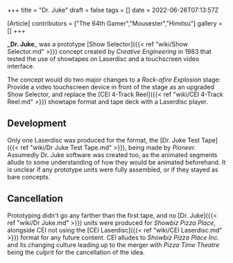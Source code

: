 +++
title = "Dr. Juke"
draft = false
tags = []
date = 2022-06-26T07:13:57Z

[Article]
contributors = ["The 64th Gamer","Mousester","Himitsu"]
gallery = []
+++

**_Dr. Juke**_ was a prototype [Show Selector]({{< ref "wiki/Show Selector.md" >}}) concept created by _Creative Engineering_ in 1983 that tested the use of showtapes on Laserdisc and a touchscreen video interface.

The concept would do two major changes to a _Rock-afire Explosion_ stage: Provide a video touchscreen device in front of the stage as an upgraded Show Selector, and replace the [CEI 4-Track Reel]({{< ref "wiki/CEI 4-Track Reel.md" >}}) showtape format and tape deck with a Laserdisc player.

## Development ##
Only one Laserdisc was produced for the format, the [Dr. Juke Test Tape]({{< ref "wiki/Dr Juke Test Tape.md" >}}), being made by _Pioneer._ Assumedly Dr. Juke software was created too, as the animated segments allude to some understanding of how they would be animated beforehand. It is unclear if any prototype units were fully assembled, or if they stayed as bare concepts.

## Cancellation ##
Prototyping didn't go any farther than the first tape, and no [Dr. Juke]({{< ref "wiki/Dr Juke.md" >}}) units were produced for _Showbiz Pizza Place_, alongside CEI not using the [CEI Laserdisc]({{< ref "wiki/CEI Laserdisc.md" >}}) format for any future content. CEI alludes to _Showbiz Pizza Place Inc._ and its changing culture leading up to the merger with _Pizza Time Theatre_ being the culprit for the cancellation of the idea.